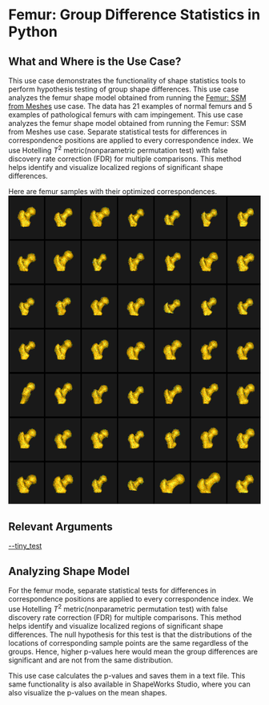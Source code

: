 # Femur: Group Difference Statistics in Python

## What and Where is the Use Case? 

This use case demonstrates the functionality of shape statistics tools to perform hypothesis testing of group shape differences. This use case analyzes the femur shape model obtained from running the [Femur: SSM from Meshes](femur.md) use case. The data has 21 examples of normal femurs and 5 examples of pathological femurs with cam impingement.
This use case analyzes the femur shape model obtained from running the Femur: SSM from Meshes use case. Separate statistical tests for differences in correspondence positions are applied to every correspondence index. We use Hotelling $T^2$ metric(nonparametric permutation test) with false discovery rate correction (FDR) for multiple comparisons. This method helps identify and visualize localized regions of significant shape differences.

Here are femur samples with their optimized correspondences.
![Femur Samples](../../img/use-cases/femur_samples.png)

## Relevant Arguments

[--tiny_test](../use-cases.md#-tiny_test)


## Analyzing Shape Model

For the femur mode, separate statistical tests for differences in correspondence positions are applied to every correspondence index. We use Hotelling $T^2$ metric(nonparametric permutation test) with false discovery rate correction (FDR) for multiple comparisons. This method helps identify and visualize localized regions of significant shape differences. The null hypothesis for this test is that the distributions of the locations of corresponding sample points are the same regardless of the groups. Hence, higher p-values here would mean the group differences are significant and are not from the same distribution. 

This use case calculates the p-values and saves them in a text file. This same functionality is also available in ShapeWorks Studio, where you can also visualize the p-values on the mean shapes. 